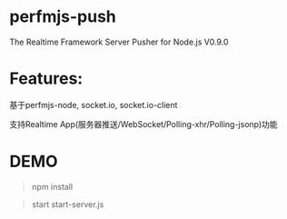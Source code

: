 perfmjs-push
=======
The Realtime Framework Server Pusher for Node.js  V0.9.0

Features:
=======
基于perfmjs-node, socket.io, socket.io-client

支持Realtime App(服务器推送/WebSocket/Polling-xhr/Polling-jsonp)功能

DEMO
=======
>npm install

>start start-server.js